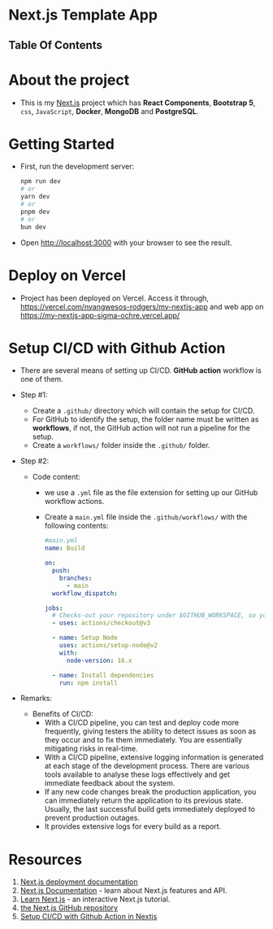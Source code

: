 # Next.js Template App

## Table Of Contents

# About the project

- This is my [Next.js](https://nextjs.org/) project which has **React Components**, **Bootstrap 5**, `css`, `JavaScript`, **Docker**, **MongoDB** and **PostgreSQL**.

# Getting Started

- First, run the development server:

  ```bash
  npm run dev
  # or
  yarn dev
  # or
  pnpm dev
  # or
  bun dev
  ```

- Open [http://localhost:3000](http://localhost:3000) with your browser to see the result.

# Deploy on Vercel

- Project has been deployed on Vercel. Access it through, https://vercel.com/nyangwesos-rodgers/my-nextjs-app and web app on https://my-nextjs-app-sigma-ochre.vercel.app/

# Setup CI/CD with Github Action

- There are several means of setting up CI/CD. **GitHub action** workflow is one of them.
- Step #1:
  - Create a `.github/` directory which will contain the setup for CI/CD.
  - For GitHub to identify the setup, the folder name must be written as **workflows**, if not, the GitHub action will not run a pipeline for the setup.
  - Create a `workflows/` folder inside the `.github/` folder.
- Step #2:

  - Code content:

    - we use a `.yml` file as the file extension for setting up our GitHub workflow actions.
    - Create a `main.yml` file inside the `.github/workflows/` with the following contents:

      ```yml
      #main.yml
      name: Build

      on:
        push:
          branches:
            - main
        workflow_dispatch:

      jobs:
        # Checks-out your repository under $GITHUB_WORKSPACE, so your job can access it
        - uses: actions/checkout@v3

        - name: Setup Node
          uses: actions/setup-node@v2
          with:
            node-version: 16.x

        - name: Install dependencies
          run: npm install
      ```

- Remarks:
  - Benefits of CI/CD:
    - With a CI/CD pipeline, you can test and deploy code more frequently, giving testers the ability to detect issues as soon as they occur and to fix them immediately. You are essentially mitigating risks in real-time.
    - With a CI/CD pipeline, extensive logging information is generated at each stage of the development process. There are various tools available to analyse these logs effectively and get immediate feedback about the system.
    - If any new code changes break the production application, you can immediately return the application to its previous state. Usually, the last successful build gets immediately deployed to prevent production outages.
    - It provides extensive logs for every build as a report.

# Resources

1. [Next.js deployment documentation](https://nextjs.org/docs/deployment)
2. [Next.js Documentation](https://nextjs.org/docs) - learn about Next.js features and API.
3. [Learn Next.js](https://nextjs.org/learn) - an interactive Next.js tutorial.
4. [the Next.js GitHub repository](https://github.com/vercel/next.js/)
5. [Setup CI/CD with Github Action in Nextjs](https://blog.curtisdev.com/setup-cicd-with-github-action-in-nextjs)
